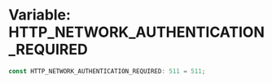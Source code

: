 # Variable: HTTP\_NETWORK\_AUTHENTICATION\_REQUIRED

```ts
const HTTP_NETWORK_AUTHENTICATION_REQUIRED: 511 = 511;
```
